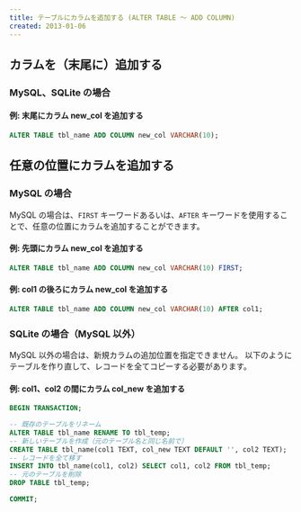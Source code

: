```yaml
---
title: テーブルにカラムを追加する (ALTER TABLE ～ ADD COLUMN)
created: 2013-01-06
---
```


カラムを（末尾に）追加する
----

### MySQL、SQLite の場合


#### 例: 末尾にカラム new_col を追加する

~~~ sql
ALTER TABLE tbl_name ADD COLUMN new_col VARCHAR(10);
~~~


任意の位置にカラムを追加する
----

### MySQL の場合

MySQL の場合は、`FIRST` キーワードあるいは、`AFTER` キーワードを使用することで、任意の位置にカラムを追加することができます。

#### 例: 先頭にカラム new_col を追加する

~~~ sql
ALTER TABLE tbl_name ADD COLUMN new_col VARCHAR(10) FIRST;
~~~

#### 例: col1 の後ろにカラム new_col を追加する

~~~ sql
ALTER TABLE tbl_name ADD COLUMN new_col VARCHAR(10) AFTER col1;
~~~

### SQLite の場合（MySQL 以外）

MySQL 以外の場合は、新規カラムの追加位置を指定できません。
以下のようにテーブルを作り直して、レコードを全てコピーする必要があります。

#### 例: col1、col2 の間にカラム col_new を追加する

~~~ sql
BEGIN TRANSACTION;

-- 既存のテーブルをリネーム
ALTER TABLE tbl_name RENAME TO tbl_temp;
-- 新しいテーブルを作成（元のテーブル名と同じ名前で）
CREATE TABLE tbl_name(col1 TEXT, col_new TEXT DEFAULT '', col2 TEXT);
-- レコードを全て移す
INSERT INTO tbl_name(col1, col2) SELECT col1, col2 FROM tbl_temp;
-- 元のテーブルを削除
DROP TABLE tbl_temp;

COMMIT;
~~~


